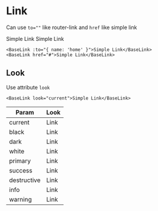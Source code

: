 # Link

Can use `to=""` like router-link and `href` like simple link 

<div class="mt-4 flex flex-col">
    <base-link :to="{ path: '/' }">Simple Link</base-link>
    <base-link href="#">Simple Link</base-link>
</div>

```vue
<BaseLink :to="{ name: 'home' }">Simple Link</BaseLink>
<BaseLink href="#">Simple Link</BaseLink>
```

<div class="h-12"></div>

## Look

Use attribute `look`

```vue
<BaseLink look="current">Simple Link</BaseLink>
```

| Param       | Look                                           |
| ----------- | ---------------------------------------------- |
| current     | <base-link look="current">Link</base-link>     |
| black       | <base-link look="black">Link</base-link>       |
| dark        | <base-link look="dark">Link</base-link>        |
| white       | <base-link look="white">Link</base-link>       |
| primary     | <base-link look="primary">Link</base-link>     |
| success     | <base-link look="success">Link</base-link>     |
| destructive | <base-link look="destructive">Link</base-link> |
| info        | <base-link look="info">Link</base-link>        |
| warning     | <base-link look="warning">Link</base-link>     |
